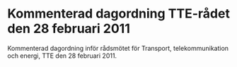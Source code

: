 # Kommenterad dagordning TTE-rådet den 28 februari 2011

Kommenterad dagordning inför rådsmötet för Transport, telekommunikation och energi, TTE den 28 februari 2011.
